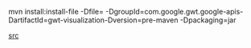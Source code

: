 mvn install:install-file -Dfile=<path-to-file> -DgroupId=com.google.gwt.google-apis-DartifactId=gwt-visualization-Dversion=pre-maven -Dpackaging=jar

[src](https://maven.apache.org/guides/mini/guide-3rd-party-jars-local.html)
